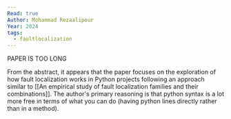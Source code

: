 ```yaml
---
Read: true
Author: Mohammad Rezaalipour
Year: 2024
tags:
  - faultlocalization
---
```

PAPER IS TOO LONG

From the abstract, it appears that the paper focuses on the exploration of how fault localization works in Python projects following an approach similar to [[An empirical study of fault localization families and their combinations]]. The author's primary reasoning is that python syntax is a lot more free in terms of what you can do (having python lines directly rather than in a method).